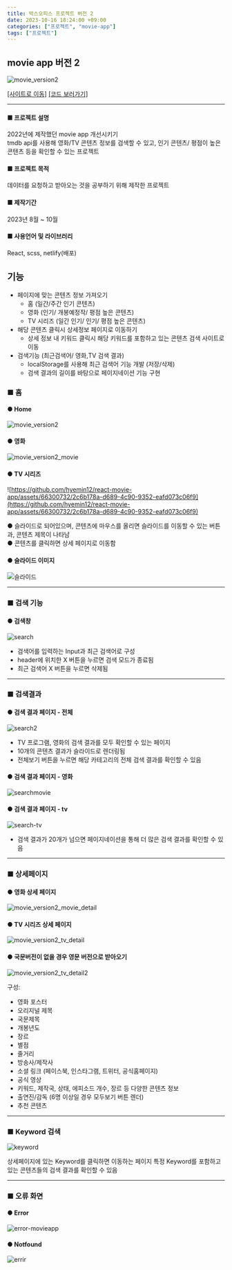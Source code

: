 ```yaml
---
title: 박스오피스 프로젝트 버전 2
date: 2023-10-16 18:24:00 +09:00
categories: ["프로젝트", "movie-app"]
tags: ["프로젝트"]
---
```


## movie app 버전 2

![movie_version2](https://github.com/hyemin12/react-movie-app/assets/66300732/b3b38a75-e294-492d-8438-2d14e50337f7)

[[사이트로 이동]](https://react-movie-app-1f5ff8.netlify.app/) [[코드 보러가기]](https://github.com/hyemin12/react-movie-app)

---

#### ■ 프로젝트 설명

2022년에 제작했던 movie app 개선시키기  
tmdb api를 사용해 영화/TV 콘텐츠 정보를 검색할 수 있고, 인기 콘텐츠/ 평점이 높은 콘텐츠 등을 확인할 수 있는 프로젝트

#### ■ 프로젝트 목적

데이터를 요청하고 받아오는 것을 공부하기 위해 제작한 프로젝트

#### ■ 제작기간

2023년 8월 ~ 10월

#### ■ 사용언어 및 라이브러리

React, scss, netlify(배포)

## 기능

- 페이지에 맞는 콘텐츠 정보 가져오기
  - 홈 (일간/주간 인기 콘텐츠)
  - 영화 (인기/ 개봉예정작/ 평점 높은 콘텐츠)
  - TV 시리즈 (일간 인기/ 인기/ 평점 높은 콘텐츠)
- 해당 콘텐츠 클릭시 상세정보 페이지로 이동하기
  - 상세 정보 내 키워드 클릭시 해당 키워드를 포함하고 있는 콘텐츠 검색 사이트로 이동
- 검색기능 (최근검색어/ 영화,TV 검색 결과)
  - localStorage를 사용해 최근 검색어 기능 개발 (저장/삭제)
  - 검색 결과의 길이를 바탕으로 페이지네이션 기능 구현

### ■ 홈

#### ● Home

![movie_version2](https://github.com/hyemin12/react-movie-app/assets/66300732/5ffecc2c-2d9f-4a9e-8293-7a726928a631)

#### ● 영화

![movie_version2_movie](https://github.com/hyemin12/react-movie-app/assets/66300732/0e04b533-4bb9-4b8d-ade5-3a3dd00d7ba8)

#### ● TV 시리즈

![https://github.com/hyemin12/react-movie-app/assets/66300732/2c6b178a-d689-4c90-9352-eafd073c06f9](https://github.com/hyemin12/react-movie-app/assets/66300732/2c6b178a-d689-4c90-9352-eafd073c06f9)

● 슬라이드로 되어있으며, 콘텐츠에 마우스를 올리면 슬라이드를 이동할 수 있는 버튼과, 콘텐츠 제목이 나타남  
● 콘텐츠를 클릭하면 상세 페이지로 이동함

#### ● 슬라이드 이미지

![슬라이드](https://github.com/hyemin12/react-movie-app/assets/66300732/5612d764-d3d3-41db-adc7-7f24dacb4331)

---

### ■ 검색 기능

#### ● 검색창

![search](https://github.com/hyemin12/react-movie-app/assets/66300732/536f8338-9e3a-4fba-954b-6f3bdf004ce0)

- 검색어를 입력하는 Input과 최근 검색어로 구성
- header에 위치한 X 버튼을 누르면 검색 모드가 종료됨
- 최근 검색어 X 버튼을 누르면 삭제됨

---

### ■ 검색결과

#### ● 검색 결과 페이지 - 전체

![search2](https://github.com/hyemin12/react-movie-app/assets/66300732/11d22b84-802e-41e4-af6e-98f3e5642618)

- TV 프로그램, 영화의 검색 결과를 모두 확인할 수 있는 페이지
- 10개의 콘텐츠 결과가 슬라이드로 렌더링됨
- 전체보기 버튼을 누르면 해당 카테고리의 전체 검색 결과를 확인할 수 있음

#### ● 검색 결과 페이지 - 영화

![searchmovie](https://github.com/hyemin12/react-movie-app/assets/66300732/70c6f88e-744e-4531-ac72-3995bfa4697f)

#### ● 검색 결과 페이지 - tv

![search-tv](https://github.com/hyemin12/react-movie-app/assets/66300732/3660e5cd-0980-403b-a4e9-43ff3db68233)

- 검색 결과가 20개가 넘으면 페이지네이션을 통해 더 많은 검색 결과를 확인할 수 있음

---

### ■ 상세페이지

#### ● 영화 상세 페이지

![movie_version2_movie_detail](https://github.com/hyemin12/react-movie-app/assets/66300732/dc4f10d1-caa0-4129-a34f-6f661061c2c7)

#### ● TV 시리즈 상세 페이지

![movie_version2_tv_detail](https://github.com/hyemin12/react-movie-app/assets/66300732/62c23f2c-2e5f-4040-81a1-1d8cb8b21d01)

#### ● 국문버전이 없을 경우 영문 버전으로 받아오기

![movie_version2_tv_detail2](https://github.com/hyemin12/react-movie-app/assets/66300732/b3c4d5f4-1467-4f41-8940-cc05033dfbbb)

구성:

- 영화 포스터
- 오리지널 제목
- 국문제목
- 개봉년도
- 장르
- 별점
- 줄거리
- 방송사/제작사
- 소셜 링크 (페이스북, 인스타그램, 트위터, 공식홈페이지)
- 공식 영상
- 키워드, 제작국, 상태, 에피소드 개수, 장르 등 다양한 콘텐츠 정보
- 출연진/감독 (6명 이상일 경우 모두보기 버튼 렌더)
- 추천 콘텐츠

---

### ■ Keyword 검색

![keyword](https://github.com/hyemin12/react-movie-app/assets/66300732/ddfd8c1b-4def-4298-a2a9-9286616c4ee1)

상세페이지에 있는 Keyword를 클릭하면 이동하는 페이지
특정 Keyword를 포함하고 있는 콘텐츠들의 검색 결과를 확인할 수 있음

---

### ■ 오류 화면

#### ● Error

![error-movieapp](https://github.com/hyemin12/react-movie-app/assets/66300732/6cb1dbc2-9429-4b3f-9424-d732b0376089)

#### ● Notfound

![errir](https://github.com/hyemin12/react-movie-app/assets/66300732/bbb7f2cc-f2a4-41ea-9584-81fd345561c4)
